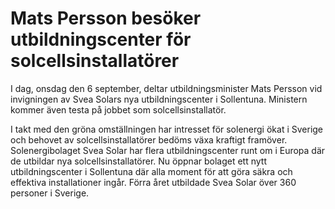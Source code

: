 # Mats Persson besöker utbildningscenter för solcellsinstallatörer

I dag, onsdag den 6 september, deltar utbildningsminister Mats Persson vid invigningen av Svea Solars nya utbildningscenter i Sollentuna. Ministern kommer även testa på jobbet som solcellsinstallatör.

I takt med den gröna omställningen har intresset för solenergi ökat i Sverige och behovet av solcellsinstallatörer bedöms växa kraftigt framöver. Solenergibolaget Svea Solar har flera utbildningscenter runt om i Europa där de utbildar nya solcellsinstallatörer. Nu öppnar bolaget ett nytt utbildningscenter i Sollentuna där alla moment för att göra säkra och effektiva installationer ingår. Förra året utbildade Svea Solar över 360 personer i Sverige.
